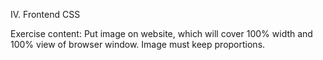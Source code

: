 IV. Frontend CSS

Exercise content: Put image on website, which will cover 100% width and 100% view of browser window. Image must keep proportions.
